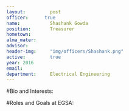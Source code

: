 ```yaml
---
layout:     	post
officer:      true
name:     	 	Shashank Gowda
position: 		Treasurer
hometown: 		
alma_mater: 	
advisor: 		
header-img: 	"img/officers/Shashank.png"
active: 		true
year: 2016
email: 			
department: 	Electrical Engineering
---
```


#Bio and Interests:

#Roles and Goals at EGSA:
